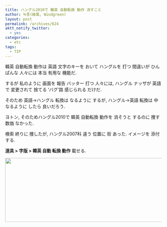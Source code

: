 ```yaml
---
title: ハングル2010で 韓英 自動転換 動作 消すこと
author: 녹풍(綠風, Windgreen)
layout: post
permalink: /archives/624
aktt_notify_twitter:
  - yes
categories:
  - etc
tags:
  - TIP
---
```

韓英 自動転換 動作は 英語 文字のキーを おいて ハングルを 打つ 間違いが ひんぱんな 人々には 本当 有用な 機能だ.

するが 私のように 画面を 報告 バッター 打つ 人々には, ハングル ナッザが 英語で 変更されて 捨てる &#8216;バグ&#8217;路 感じられる だけだ.

そのため 英語->ハングル 転換は なるように するが, ハングル->英語 転換は 中 なるように したら 良いだろう.

ヨトン, そのためハングル2010で 韓英 自動転換 動作を 消そうと するのに 捜す 数価 なかった.

検索 終りに 捜したが, ハングル2007科 違う 位置に 街 あった. イメージを 添付する.

**道具 > 字版 > 韓英 自動 転換 動作** 載せる.

<p style="text-align: center;">
  <img class="aligncenter" src="http://dl.dropbox.com/u/15546257/blog/mytory/hwp-kor-eng-auto-change.png" alt="" height="205" width="767" />
</p>